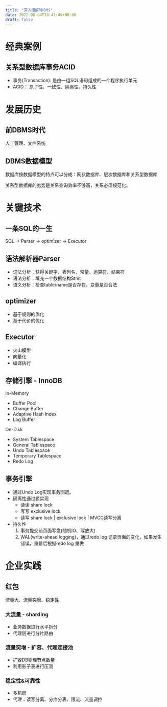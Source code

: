 ```yaml
---
title: "深入理解RDBMS"
date: 2022-06-04T18:41:49+08:00
draft: false
---
```


# 经典案例
## 关系型数据库事务ACID
- 事务(Transaction): 是由一组SQL语句组成的一个程序执行单元
- ACID： 原子性、一致性、隔离性、持久性

# 发展历史
## 前DBMS时代
人工管理、文件系统

## DBMS数据模型
数据库按数据模型的特点可以分成：网状数据库、层次数据库和关系型数据库

关系型数据库的劣势是关系查询效率不够高，关系必须规范化。

# 关键技术
## 一条SQL的一生
SQL -> Parser -> optimizer -> Executor

## 语法解析器Parser
- 词法分析：获得关键字、表列名、常量、运算符、结束符
- 语法分析：填充一个数据结构Stmt
- 语义分析：检查table/name是否存在，变量是否合法

## optimizer
- 基于规则的优化
- 基于代价的优化

## Executor
- 火山模型
- 向量化
- 编译执行

## 存储引擎 - InnoDB
In-Memory
- Buffer Pool
- Change Buffer
- Adaptive Hash Index
- Log Buffer

On-Disk
- System Tablespace
- General Tablespace
- Undo Tablespace
- Temporary Tablespace
- Redo Log
## 事务引擎
- 通过Undo Log实现事务回退。
- 隔离性通过锁实现
  - 读读 share lock
  - 写写 exclusive lock
  - 读写 share lock | exclusive lock | MVCC读写分离
- 持久性
  1. 事务提交前页面写盘(随机IO、写放大)
  2. WAL(write-ahead logging)，通过redo log 记录页面的变化，如果发生错误，重启后根据redo log 重做

# 企业实践
## 红包
流量大、流量突增、稳定性
### 大流量 - sharding
- 业务数据进行水平拆分
- 代理层进行分片路由

### 流量突增 - 扩容、代理连接池
- 扩容DB物理节点数量
- 利用影子表进行压测

### 稳定性&可靠性
- 多机房
- 代理：读写分离、分库分表、限流、流量调控
  